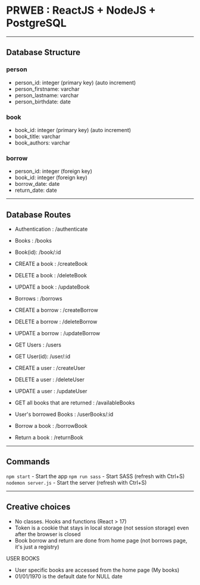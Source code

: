 # PRWEB : ReactJS + NodeJS + PostgreSQL

----------------------------
## Database Structure

### person
* person_id: integer (primary key) (auto increment)
* person_firstname: varchar
* person_lastname: varchar
* person_birthdate: date

### book
* book_id: integer (primary key) (auto increment)
* book_title: varchar
* book_authors: varchar

### borrow
* person_id: integer (foreign key) 
* book_id: integer (foreign key)
* borrow_date: date
* return_date: date

----------------------------
## Database Routes

* Authentication : /authenticate

* Books : /books
* Book(id): /book/:id
* CREATE a book : /createBook
* DELETE a book : /deleteBook
* UPDATE a book : /updateBook

* Borrows : /borrows
* CREATE a borrow : /createBorrow
* DELETE a borrow : /deleteBorrow
* UPDATE a borrow : /updateBorrow

* GET Users : /users
* GET User(id): /user/:id
* CREATE a user : /createUser
* DELETE a user : /deleteUser
* UPDATE a user : /updateUser

* GET all books that are returned : /availableBooks

* User's borrowed Books : /userBooks/:id
* Borrow a book : /borrowBook
* Return a book : /returnBook

----------------------------
## Commands

`npm start` - Start the app
`npm run sass` - Start SASS (refresh with Ctrl+S)
`nodemon server.js` - Start the server (refresh with Ctrl+S)

----------------------------
## Creative choices

- No classes. Hooks and functions (React > 17)
- Token is a cookie that stays in local storage (not session storage) even after the browser is closed
- Book borrow and return are done from home page (not borrows page, it's just a registry)

USER BOOKS
- User specific books are accessed from the home page (My books) 
- 01/01/1970 is the default date for NULL date
